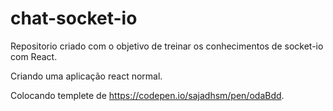 # chat-socket-io

Repositorio criado com o objetivo de treinar os conhecimentos de socket-io com React.

Criando uma aplicação react normal.

Colocando templete de https://codepen.io/sajadhsm/pen/odaBdd.
